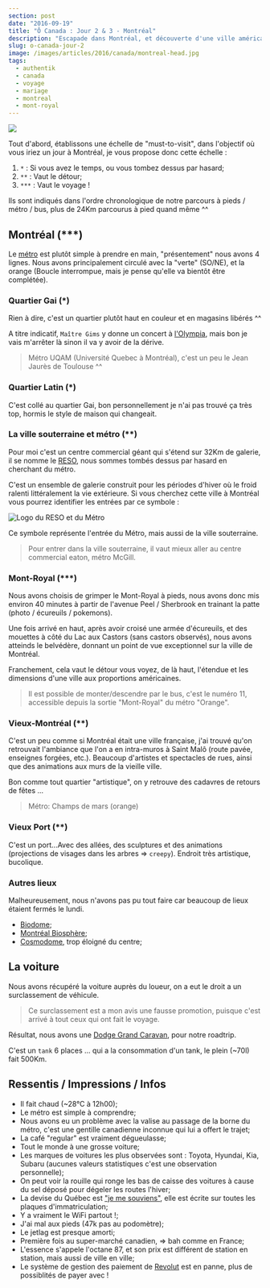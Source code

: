 ```yaml
---
section: post
date: "2016-09-19"
title: "Ô Canada : Jour 2 & 3 - Montréal"
description: "Escapade dans Montréal, et découverte d'une ville américano-canadienne."
slug: o-canada-jour-2
image: /images/articles/2016/canada/montreal-head.jpg
tags:
  - authentik
  - canada
  - voyage
  - mariage
  - montreal
  - mont-royal
---
```


![](/images/articles/2016/canada/montreal-pano.jpg)

Tout d'abord, établissons une échelle de "must-to-visit", dans l'objectif où vous iriez un jour à Montréal, je vous propose donc cette échelle :

  1. `*` : Si vous avez le temps, ou vous tombez dessus par hasard;
  2. `**` : Vaut le détour;
  3. `***` : Vaut le voyage !

Ils sont indiqués dans l'ordre chronologique de notre parcours à pieds / métro / bus, plus de 24Km parcourus à pied quand même ^^

## Montréal (\*\*\*)

Le [métro](http://www.metrodemontreal.com/map-f.html) est plutôt simple à prendre en main, "présentement" nous avons 4 lignes. Nous avons principalement circulé avec la "verte" (SO/NE), et la orange (Boucle interrompue, mais je pense qu'elle va bientôt être complétée).

### Quartier Gai (\*)

Rien à dire, c'est un quartier plutôt haut en couleur et en magasins libérés ^^

A titre indicatif, `Maître Gims` y donne un concert à [l'Olympia](http://olympiamontreal.com/en/event/maitre-gims/), mais bon je vais m'arrêter là sinon il va y avoir de la dérive.

> Métro UQAM (Université Quebec à Montréal), c'est un peu le Jean Jaurès de Toulouse ^^

### Quartier Latin (\*)

C'est collé au quartier Gai, bon personnellement je n'ai pas trouvé ça très top, hormis le style de maison qui changeait.

### La ville souterraine et métro (\*\*)

Pour moi c'est un centre commercial géant qui s'étend sur 32Km de galerie, il se nomme le [RESO](http://ville.montreal.qc.ca/portal/page?_pageid=7317,79977650&_dad=portal&_schema=PORTAL), nous sommes tombés dessus par hasard en cherchant du métro.

C'est un ensemble de galerie construit pour les périodes d'hiver où le froid ralenti littéralement la vie extérieure.
Si vous cherchez cette ville à Montréal vous pourrez identifier les entrées par ce symbole :

![Logo du RESO et du Métro](/images/articles/2016/canada/metro-reso.png)

Ce symbole représente l'entrée du Métro, mais aussi de la ville souterraine.

> Pour entrer dans la ville souterraine, il vaut mieux aller au centre commercial eaton, métro McGill.

### Mont-Royal (\*\*\*)

Nous avons choisis de grimper le Mont-Royal à pieds, nous avons donc mis environ 40 minutes à partir de l'avenue Peel / Sherbrook en trainant la patte (photo / écureuils / pokemons).

Une fois arrivé en haut, après avoir croisé une armée d'écureuils, et des mouettes à côté du Lac aux Castors (sans castors observés), nous avons atteinds le belvédère, donnant un point de vue exceptionnel sur la ville de Montréal.

Franchement, cela vaut le détour vous voyez, de là haut, l'étendue et les dimensions d'une ville aux proportions américaines.

> Il est possible de monter/descendre par le bus, c'est le numéro 11, accessible depuis la sortie "Mont-Royal" du métro "Orange".

### Vieux-Montréal (\*\*)

C'est un peu comme si Montréal était une ville française, j'ai trouvé qu'on retrouvait l'ambiance que l'on a en intra-muros à Saint Malô (route pavée, enseignes forgées, etc.).
Beaucoup d'artistes et spectacles de rues, ainsi que des animations aux murs de la vieille ville.

Bon comme tout quartier "artistique", on y retrouve des cadavres de retours de fêtes ...

> Métro: Champs de mars (orange)

### Vieux Port (\*\*)

C'est un port...Avec des allées, des sculptures et des animations (projections de visages dans les arbres => `creepy`).
Endroit très artistique, bucolique.

### Autres lieux

Malheureusement, nous n'avons pas pu tout faire car beaucoup de lieux étaient fermés le lundi.

  * [Biodome](https://en.wikipedia.org/wiki/Montreal_Biodome);
  * [Montréal Biosphère](https://en.wikipedia.org/wiki/Montreal_Biosphère);
  * [Cosmodome](https://fr.wikipedia.org/wiki/Cosmodôme), trop éloigné du centre;

## La voiture

Nous avons récupéré la voiture auprès du loueur, on a eut le droit a un surclassement de véhicule.

> Ce surclassement est a mon avis une fausse promotion, puisque c'est arrivé à tout ceux qui ont fait le voyage.

Résultat, nous avons une [Dodge Grand Caravan](https://www.dodge.ca/en/grandcaravan/overview), pour notre roadtrip.

C'est un `tank` 6 places ... qui a la consommation d'un tank, le plein (~70l) fait 500Km.

## Ressentis / Impressions / Infos

  * Il fait chaud (~28°C à 12h00);
  * Le métro est simple à comprendre;
  * Nous avons eu un problème avec la valise au passage de la borne du métro, c'est une gentille canadienne inconnue qui lui a offert le trajet;
  * La café "regular" est vraiment dégueulasse;
  * Tout le monde à une grosse voiture;
  * Les marques de voitures les plus observées sont : Toyota, Hyundai, Kia, Subaru (aucunes valeurs statistiques c'est une observation personnelle);
  * On peut voir la rouille qui ronge les bas de caisse des voitures à cause du sel déposé pour dégeler les routes l'hiver;
  * La devise du Québec est ["je me souviens"](https://fr.wikipedia.org/wiki/Je_me_souviens), elle est écrite sur toutes les plaques d'immatriculation;
  * Y a vraiment le WiFi partout !;
  * J'ai mal aux pieds (47k pas au podomètre);
  * Le jetlag est presque amorti;
  * Première fois au super-marché canadien, => bah comme en France;
  * L'essence s'appele l'octane 87, et son prix est différent de station en station, mais aussi de ville en ville;
  * Le système de gestion des paiement de [Revolut](https://revolut.com) est en panne, plus de possiblités de payer avec !
